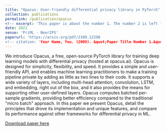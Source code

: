 ```yaml
---
title: "Opacus: User-friendly differential privacy library in PyTorch"
collection: publications
permalink: /publication/opacus
<!-- excerpt: 'This paper is about the number 1. The number 2 is left for future work.' -->
date: 2021
venue: 'PriML - NeurIPS'
paperurl: 'https://arxiv.org/pdf/2109.12298
<!-- citation: 'Your Name, You. (2009). &quot;Paper Title Number 1.&quot; <i>Journal 1</i>. 1(1).' -->
---
```

We introduce Opacus, a free, open-source PyTorch library for training deep learning models with differential privacy (hosted at opacus.ai). Opacus is designed for simplicity, flexibility, and speed. It provides a simple and user-friendly API, and enables machine learning practitioners to make a training pipeline private by adding as little as two lines to their code. It supports a wide variety of layers, including multi-head attention, convolution, LSTM, and embedding, right out of the box, and it also provides the means for supporting other user-defined layers. Opacus computes batched per-sample gradients, providing better efficiency compared to the traditional "micro batch" approach. In this paper we present Opacus, detail the principles that drove its implementation and unique features, and compare its performance against other frameworks for differential privacy in ML.

[Download paper here](https://arxiv.org/pdf/2109.12298)

<!-- Recommended citation: Your Name, You. (2009). "Paper Title Number 1." <i>Journal 1</i>. 1(1). -->